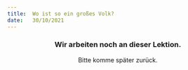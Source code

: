 ```yaml
---
title:  Wo ist so ein großes Volk?
date:   30/10/2021
---
```


### <center>Wir arbeiten noch an dieser Lektion.</center>
<center>Bitte komme später zurück.</center>